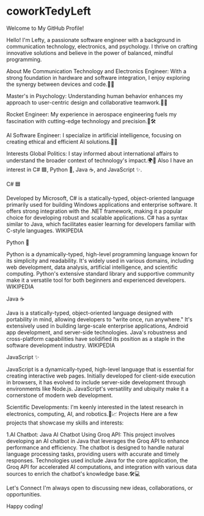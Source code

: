 # coworkTedyLeft

Welcome to My GitHub Profile!

Hello! I'm Lefty, a passionate software engineer with a background in communication technology, electronics, and psychology. I thrive on crafting innovative solutions and believe in the power of balanced, mindful programming.

About Me
Communication Technology and Electronics Engineer: With a strong foundation in hardware and software integration, I enjoy exploring the synergy between devices and code.🔧🔌

Master's in Psychology: Understanding human behavior enhances my approach to user-centric design and collaborative teamwork.🧠🤝

Rocket Engineer: My experience in aerospace engineering fuels my fascination with cutting-edge technology and precision.🚀🛠️

AI Software Engineer: I specialize in artificial intelligence, focusing on creating ethical and efficient AI solutions.🤖💡

Interests
Global Politics: I stay informed about international affairs to understand the broader context of technology's impact.🌍📰 
Also I have an interest in C# 🟦, Python 🐍, Java ☕, and JavaScript ✨.

C# 🟦

Developed by Microsoft, C# is a statically-typed, object-oriented language primarily used for building Windows applications and enterprise software. It offers strong integration with the .NET framework, making it a popular choice for developing robust and scalable applications. C# has a syntax similar to Java, which facilitates easier learning for developers familiar with C-style languages. 
WIKIPEDIA

Python 🐍

Python is a dynamically-typed, high-level programming language known for its simplicity and readability. It's widely used in various domains, including web development, data analysis, artificial intelligence, and scientific computing. Python's extensive standard library and supportive community make it a versatile tool for both beginners and experienced developers. 
WIKIPEDIA

Java ☕

Java is a statically-typed, object-oriented language designed with portability in mind, allowing developers to "write once, run anywhere." It's extensively used in building large-scale enterprise applications, Android app development, and server-side technologies. Java's robustness and cross-platform capabilities have solidified its position as a staple in the software development industry. 
WIKIPEDIA

JavaScript ✨

JavaScript is a dynamically-typed, high-level language that is essential for creating interactive web pages. Initially developed for client-side execution in browsers, it has evolved to include server-side development through environments like Node.js. JavaScript's versatility and ubiquity make it a cornerstone of modern web development. 


Scientific Developments: I'm keenly interested in the latest research in electronics, computing, AI, and robotics.🔬📈
Projects
Here are a few projects that showcase my skills and interests:  

1.AI Chatbot: Java AI Chatbot Using Groq API: This project involves developing an AI chatbot in Java that leverages the Groq API to enhance performance and efficiency. The chatbot is designed to handle natural language processing tasks, providing users with accurate and timely responses. Technologies used include Java for the core application, the Groq API for accelerated AI computations, and integration with various data sources to enrich the chatbot's knowledge base.🛠️💻 

Let's Connect
I'm always open to discussing new ideas, collaborations, or opportunities.

Happy coding!
